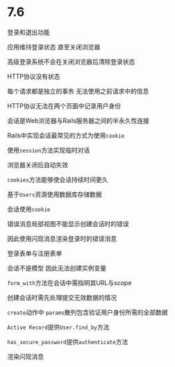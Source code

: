 # 7.6

登录和退出功能



应用维持登录状态 直至关闭浏览器

高级登录系统不会在关闭浏览器后清除登录状态



HTTP协议没有状态

每个请求都是独立的事务 无法使用之前请求中的信息

HTTP协议无法在两个页面中记录用户身份



会话是Web浏览器与Rails服务器之间的半永久性连接

Rails中实现会话最常见的方式为使用`cookie`



使用`session`方法实现临时对话

浏览器关闭后自动失效

`cookies`方法能够使会话持续时间更久



基于`Users`资源使用数据库存储数据

会话使用`cookie`



错误消息局部视图不能显示创建会话时的错误

因此使用闪现消息渲染登录时的错误消息



登录表单与注册表单

会话不是模型 因此无法创建实例变量



`form_with`方法在会话中需指明其URL与scope



创建会话时需先处理提交无效数据的情况

`create`动作中 `params`散列包含验证用户身份所需的全部数据

`Active Record`提供`User.find_by`方法

`has_secure_password`提供`authenticate`方法



渲染闪现消息